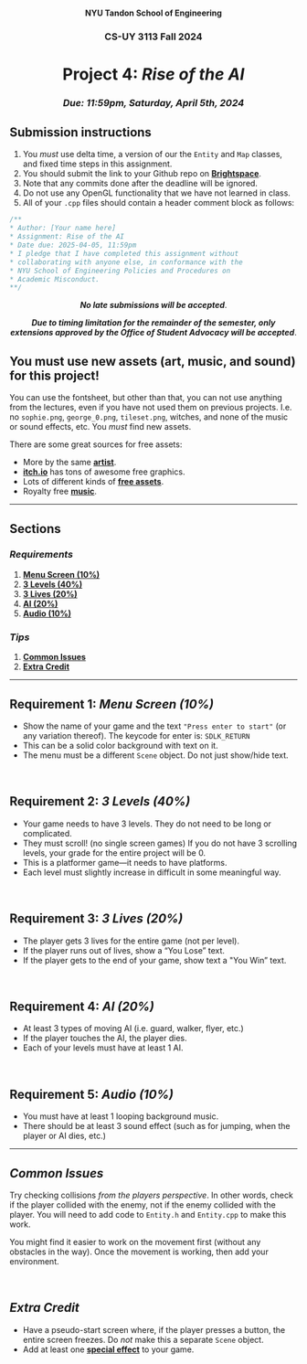 <h4 align=center>NYU Tandon School of Engineering<h4>
<h3 align=center>CS-UY 3113 Fall 2024</h3>
<h1 align=center>Project 4: <em>Rise of the AI</em></h1>
<h3 align=center><em>Due: 11:59pm, Saturday, April 5th, 2024</em></h3>
 
## Submission instructions
1. You _must_ use delta time, a version of our the `Entity` and `Map` classes, and fixed time steps in this assignment.
2. You should submit the link to your Github repo on [**Brightspace**](https://brightspace.nyu.edu/d2l/home/399853).
3. Note that any commits done after the deadline will be ignored.
4. Do not use any OpenGL functionality that we have not learned in class.
5. All of your `.cpp` files should contain a header comment block as follows:

```c++
/**
* Author: [Your name here]
* Assignment: Rise of the AI
* Date due: 2025-04-05, 11:59pm
* I pledge that I have completed this assignment without
* collaborating with anyone else, in conformance with the
* NYU School of Engineering Policies and Procedures on
* Academic Misconduct.
**/
```

<p align=center><em><strong>No late submissions will be accepted</em></strong>.</p>
<p align=center><em><strong>Due to timing limitation for the remainder of the semester, only extensions approved by the Office of Student Advocacy will be accepted</em></strong>.</p>

## You must use new assets (art, music, and sound) for this project!

You can use the fontsheet, but other than that, you can not use anything from the lectures, even if you have not used them on previous projects. I.e. no `sophie.png`, `george_0.png`, `tileset.png`, witches, and none of the music or sound effects, etc. You _must_ find new assets.

There are some great sources for free assets:
- More by the same [**artist**](https://kenney.nl/assets).
- [**itch.io**](https://itch.io/game-assets/free) has tons of awesome free graphics.
- Lots of different kinds of [**free assets**](https://opengameart.org/).
- Royalty free [**music**](https://incompetech.com/music/royalty-free/music.html).

---

## Sections

### _Requirements_

1. [**Menu Screen (10%)**](#1)
2. [**3 Levels (40%)**](#2)
3. [**3 Lives (20%)**](#3)
4. [**AI (20%)**](#4)
5. [**Audio (10%)**](#5)

### _Tips_

1. [**Common Issues**](#issues)
2. [**Extra Credit**](#extra)

---

<a id="1"></a>

## Requirement 1: _Menu Screen (10%)_

- Show the name of your game and the text `"Press enter to start"` (or any variation thereof). The keycode for enter is: `SDLK_RETURN`
- This can be a solid color background with text on it.
- The menu must be a different `Scene` object. Do not just show/hide text.

<br>
<a id="2"></a>

## Requirement 2: _3 Levels (40%)_

- Your game needs to have 3 levels. They do not need to be long or complicated.
- They must scroll! (no single screen games) If you do not have 3 scrolling levels, your grade for the entire project will be 0.
- This is a platformer game—it needs to have platforms.
- Each level must slightly increase in difficult in some meaningful way.

<br>
<a id="3"></a>

## Requirement 3: _3 Lives (20%)_

- The player gets 3 lives for the entire game (not per level).
- If the player runs out of lives, show a “You Lose” text.
- If the player gets to the end of your game, show text a "You Win” text.

<br>
<a id="4"></a>

## Requirement 4: _AI (20%)_

- At least 3 types of moving AI (i.e. guard, walker, flyer, etc.)
- If the player touches the AI, the player dies.
- Each of your levels must have at least 1 AI.

<br>
<a id="5"></a>

## Requirement 5: _Audio (10%)_

- You must have at least 1 looping background music.
- There should be at least 3 sound effect (such as for jumping, when the player or AI dies, etc.)

---

<a id="issues"></a>

## _Common Issues_

Try checking collisions _from the players perspective_. In other words, check if the player collided with the enemy, not if the enemy collided with the player. You will need to add code to `Entity.h` and `Entity.cpp` to make this work.

You might find it easier to work on the movement first (without any obstacles in the way). Once the movement is working, then add your environment.

<br>
<a id="extra"></a>

## _Extra Credit_

- Have a pseudo-start screen where, if the player presses a button, the entire screen freezes. Do _not_ make this a separate `Scene` object.
- Add at least one [**special effect**](https://github.com/sebastianromerocruz/CS3113-material/tree/main/lectures/fx) to your game.